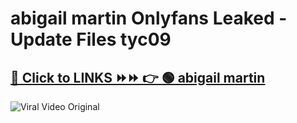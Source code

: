 
 # abigail martin Onlyfans Leaked - Update Files tyc09

## <h2><a href="https://clipsfans.com/abigail_martin&ref=git">🔗 Click to LINKS ⏩⏩ 👉 🟢 abigail martin </a></h2>

<a href="https://clipsfans.com/abigail_martin&ref=git" rel="nofollow" data-target="animated-image.originalLink"><img src="https://i.ibb.co.com/xMMVF88/686577567.gif" alt="Viral Video Original" style="max-width: 100%; display: inline-block;" data-target="animated-image.originalImage"></a>

